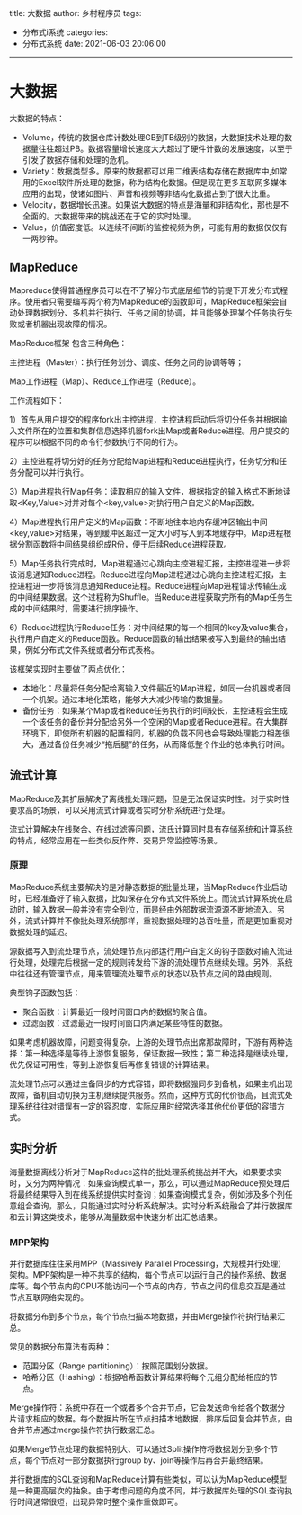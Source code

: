 title: 大数据
author: 乡村程序员
tags:
  - 分布式i系统
categories:
  - 分布式系统
date: 2021-06-03 20:06:00

---

# 大数据

大数据的特点：

- Volume，传统的数据仓库计数处理GB到TB级别的数据，大数据技术处理的数据量往往超过PB。数据容量增长速度大大超过了硬件计数的发展速度，以至于引发了数据存储和处理的危机。
- Variety：数据类型多。原来的数据都可以用二维表结构存储在数据库中,如常用的Excel软件所处理的数据，称为结构化数据。但是现在更多互联网多媒体应用的出现，使诸如图片、声音和视频等非结构化数据占到了很大比重。
- Velocity，数据增长迅速。如果说大数据的特点是海量和非结构化，那也是不全面的。大数据带来的挑战还在于它的实时处理。
- Value，价值密度低。以连续不间断的监控视频为例，可能有用的数据仅仅有一两秒钟。

## MapReduce

Mapreduce使得普通程序员可以在不了解分布式底层细节的前提下开发分布式程序。使用者只需要编写两个称为MapReduce的函数即可，MapReduce框架会自动处理数据划分、多机并行执行、任务之间的协调，并且能够处理某个任务执行失败或者机器出现故障的情况。

MapReduce框架 包含三种角色：

主控进程（Master）：执行任务划分、调度、任务之间的协调等等；

Map工作进程（Map）、Reduce工作进程（Reduce）。

工作流程如下：

1）首先从用户提交的程序fork出主控进程，主控进程启动后将切分任务并根据输入文件所在的位置和集群信息选择机器fork出Map或者Reduce进程。用户提交的程序可以根据不同的命令行参数执行不同的行为。

2）主控进程将切分好的任务分配给Map进程和Reduce进程执行，任务切分和任务分配可以并行执行。

3）Map进程执行Map任务：读取相应的输入文件，根据指定的输入格式不断地读取<Key,Value>对并对每个<key,value>对执行用户自定义的Map函数。

4）Map进程执行用户定义的Map函数：不断地往本地内存缓冲区输出中间<key,value>对结果，等到缓冲区超过一定大小时写入到本地缓存中。Map进程根据分割函数将中间结果组织成R份，便于后续Reduce进程获取。

5）Map任务执行完成时，Map进程通过心跳向主控进程汇报，主控进程进一步将该消息通知Reduce进程。Reduce进程向Map进程通过心跳向主控进程汇报，主控进程进一步将该消息通知Reduce进程。Reduce进程向Map进程请求传输生成的中间结果数据。这个过程称为Shuffle。当Reduce进程获取完所有的Map任务生成的中间结果时，需要进行排序操作。

6）Reduce进程执行Reduce任务：对中间结果的每一个相同的key及value集合，执行用户自定义的Reduce函数。Reduce函数的输出结果被写入到最终的输出结果，例如分布式文件系统或者分布式表格。

该框架实现时主要做了两点优化：

- 本地化：尽量将任务分配给离输入文件最近的Map进程，如同一台机器或者同一个机架。通过本地化策略，能够大大减少传输的数据量。
- 备份任务：如果某个Map或者Reduce任务执行的时间较长，主控进程会生成一个该任务的备份并分配给另外一个空闲的Map或者Reduce进程。在大集群环境下，即使所有机器的配置相同，机器的负载不同也会导致处理能力相差很大，通过备份任务减少“拖后腿”的任务，从而降低整个作业的总体执行时间。



## 流式计算

MapReduce及其扩展解决了离线批处理问题，但是无法保证实时性。对于实时性要求高的场景，可以采用流式计算或者实时分析系统进行处理。

流式计算解决在线聚合、在线过滤等问题，流氏计算同时具有存储系统和计算系统的特点，经常应用在一些类似反作弊、交易异常监控等场景。

### 原理

MapReduce系统主要解决的是对静态数据的批量处理，当MapReduce作业启动时，已经准备好了输入数据，比如保存在分布式文件系统上。而流式计算系统在启动时，输入数据一般并没有完全到位，而是经由外部数据流源源不断地流入。另外，流式计算并不像批处理系统那样，重视数据处理的总吞吐量，而是更加重视对数据处理的延迟。

源数据写入到流处理节点，流处理节点内部运行用户自定义的钩子函数对输入流进行处理，处理完后根据一定的规则转发给下游的流处理节点继续处理。另外，系统中往往还有管理节点，用来管理流处理节点的状态以及节点之间的路由规则。

典型钩子函数包括：

- 聚合函数：计算最近一段时间窗口内的数据的聚合值。
- 过滤函数：过滤最近一段时间窗口内满足某些特性的数据。

如果考虑机器故障，问题变得复杂。上游的处理节点出席那故障时，下游有两种选择：第一种选择是等待上游恢复服务，保证数据一致性；第二种选择是继续处理，优先保证可用性，等到上游恢复后再修复错误的计算结果。

流处理节点可以通过主备同步的方式容错，即将数据强同步到备机，如果主机出现故障，备机自动切换为主机继续提供服务。然而，这种方式的代价很高，且流式处理系统往往对错误有一定的容忍度，实际应用时经常选择其他代价更低的容错方式。

## 实时分析

海量数据离线分析对于MapReduce这样的批处理系统挑战并不大，如果要求实时，又分为两种情况：如果查询模式单一，那么，可以通过MapReduce预处理后将最终结果导入到在线系统提供实时查询；如果查询模式复杂，例如涉及多个列任意组合查询，那么，只能通过实时分析系统解决。实时分析系统融合了并行数据库和云计算这类技术，能够从海量数据中快速分析出汇总结果。

### MPP架构

并行数据库往往采用MPP（Massively Parallel Processing，大规模并行处理）架构。MPP架构是一种不共享的结构，每个节点可以运行自己的操作系统、数据库等。每个节点内的CPU不能访问一个节点的内存，节点之间的信息交互是通过节点互联网络实现的。

将数据分布到多个节点，每个节点扫描本地数据，并由Merge操作符执行结果汇总。

常见的数据分布算法有两种：

- 范围分区（Range partitioning）：按照范围划分数据。
- 哈希分区（Hashing）：根据哈希函数计算结果将每个元组分配给相应的节点。

Merge操作符：系统中存在一个或者多个合并节点，它会发送命令给各个数据分片请求相应的数据。每个数据片所在节点扫描本地数据，排序后回复合并节点，由合并节点通过merge操作符执行数据汇总。

如果Merge节点处理的数据特别大、可以通过Split操作符将数据划分到多个节点，每个节点对一部分数据执行group by、join等操作后再合并最终结果。

并行数据库的SQL查询和MapReduce计算有些类似，可以认为MapReduce模型是一种更高层次的抽象。由于考虑问题的角度不同，并行数据库处理的SQL查询执行时间通常很短，出现异常时整个操作重做即可。











